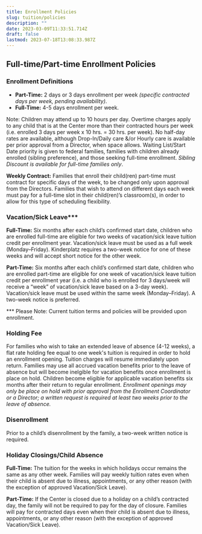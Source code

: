 ```yaml
---
title: Enrollment Policies
slug: tuition/policies
description: ""
date: 2023-03-09T11:33:51.714Z
draft: false
lastmod: 2023-07-18T13:08:33.987Z
---
```

## Full-time/Part-time Enrollment Policies

### Enrollment Definitions

* **Part-Time:** 2 days or 3 days enrollment per week *(specific contracted days per week, pending availability)*.
* **Full-Time:** 4-5 days enrollment per week.

Note: Children may attend up to 10 hours per day. Overtime charges apply to any child that is at the Center more than their contracted hours per week (i.e. enrolled 3 days per week x 10 hrs. = 30 hrs. per week). No half-day rates are available, although Drop-In/Daily care &/or Hourly care is available per prior approval from a Director, when space allows. Waiting List/Start Date priority is given to federal families, families with children already enrolled (sibling preference), and those seeking full-time enrollment. *Sibling Discount is available for full-time families only*.

**Weekly Contract:** Families that enroll their child(ren) part-time must contract for specific days of the week, to be changed only upon approval from the Directors. Families that wish to attend on different days each week must pay for a full-time slot in their child(ren)’s classroom(s), in order to allow for this type of scheduling flexibility.

### Vacation/Sick Leave\*\**

**Full-Time:** Six months after each child’s confirmed start date, children who are enrolled full-time are eligible for two weeks of vacation/sick leave tuition credit per enrollment year. Vacation/sick leave must be used as a full week (Monday–Friday). Kinderplatz requires a two-week notice for one of these weeks and will accept short notice for the other week.

**Part-Time:** Six months after each child’s confirmed start date, children who are enrolled part-time are eligible for one week of vacation/sick leave tuition credit per enrollment year (i.e. a child who is enrolled for 3 days/week will receive a “week” of vacation/sick leave based on a 3-day week). Vacation/sick leave must be used within the same week (Monday–Friday). A two-week notice is preferred.

\*\** Please Note: Current tuition terms and policies will be provided upon enrollment.

### H﻿olding Fee

For families who wish to take an extended leave of absence (4-12 weeks), a flat rate holding fee equal to one week's tuition is required in order to hold an enrollment opening.  Tuition charges will resume immediately upon return.  Families may use all accrued vacation benefits prior to the leave of absence but will become inelgible for vacation benefits once enrollment is place on hold. Children become eligible for applicable vacation benefits six months after their return to regular enrollment.  *Enrollment openings may only be place on hold with prior approval from the Enrollment Coordinator or a Director; a written request is required at least two weeks prior to the leave of absence.*

### Disenrollment

Prior to a child’s disenrollment by the family, a two-week written notice is required. 

### Holiday Closings/Child Absence

**Full-Time:** The tuition for the weeks in which holidays occur remains the same as any other week. Families will pay weekly tuition rates even when their child is absent due to illness, appointments, or any other reason (with the exception of approved Vacation/Sick Leave).

**Part-Time:** If the Center is closed due to a holiday on a child’s contracted day, the family will not be required to pay for the day of closure. Families will pay for contracted days even when their child is absent due to illness, appointments, or any other reason (with the exception of approved Vacation/Sick Leave).